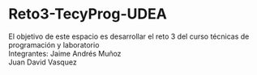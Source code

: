 # Reto3-TecyProg-UDEA
El objetivo de este espacio es desarrollar el reto 3 del curso técnicas de programación y laboratorio<br>
Integrantes:
Jaime Andrés Muñoz <br>
Juan David Vasquez
